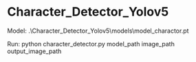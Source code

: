 # Character_Detector_Yolov5
Model: .\Character_Detector_Yolov5\models\model_charactor.pt 

Run: python character_detector.py model_path image_path output_image_path

